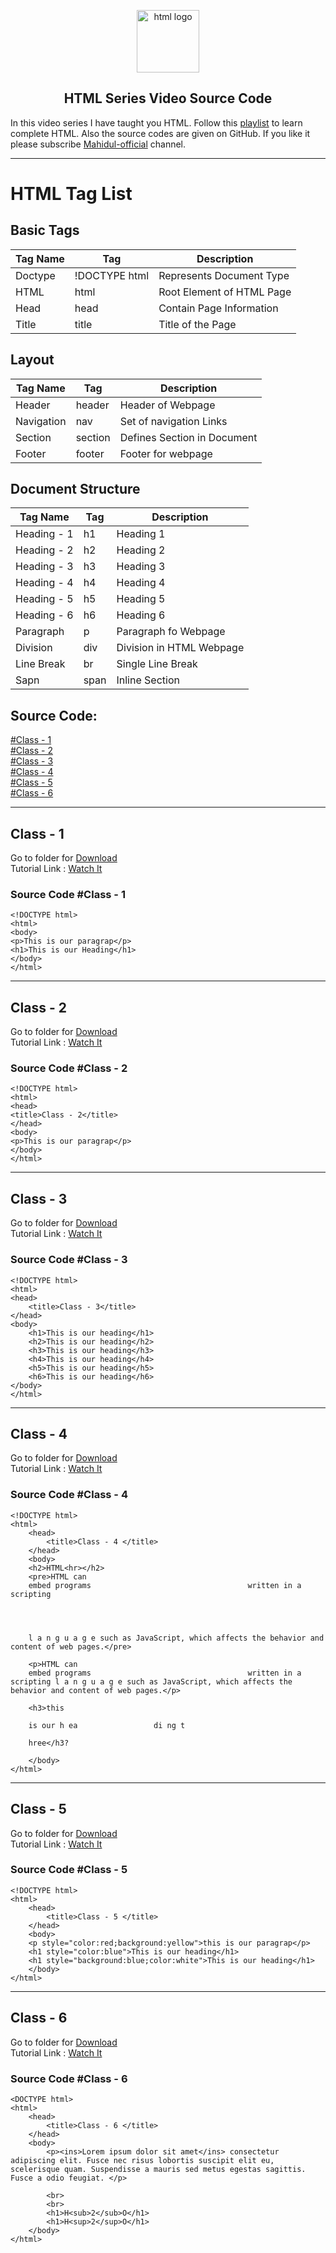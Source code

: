 <p align="center">
 <img width="100px" src="https://i.ibb.co/y5m5Yn8/html-5.png" align="center" alt="html logo" />
 <h2 align="center">HTML Series Video Source Code</h2>
</p>  

In this video series I have taught you HTML. Follow this <a href="https://www.youtube.com/watch?v=DH_XzBvloAw&list=PL4q4cTWDNmcXQSULm2nrBpb7d4UU2T7pt" target="_blank">playlist</a> to learn complete HTML. Also the source codes are given on GitHub. If you like it please subscribe <a href="https://www.youtube.com/@MahidulOfficial">Mahidul-official</a> channel.  

---
# HTML Tag List

## Basic Tags

| Tag Name | Tag |  Description |
| --------- | --------- | ---------- | 
| Doctype | !DOCTYPE html |  Represents Document Type |
| HTML | html | Root Element of HTML Page |
| Head | head   | Contain Page Information |
| Title | title  | Title of the Page |


## Layout

| Tag Name | Tag |  Description |
| --------- | --------- | ---------- | 
| Header | header |  Header of Webpage |
| Navigation | nav | Set of navigation Links |
| Section | section   | Defines Section in Document |
| Footer | footer  | Footer for webpage |



## Document Structure 

| Tag Name | Tag |  Description |
| --------- | --------- | ---------- | 
| Heading - 1 | h1 |  Heading 1 |
| Heading - 2 | h2 |  Heading 2 |
| Heading - 3 | h3 |  Heading 3 |
| Heading - 4 | h4 |  Heading 4 |
| Heading - 5 | h5 |  Heading 5 |
| Heading - 6 | h6 |  Heading 6 |
| Paragraph | p | Paragraph fo Webpage |
| Division | div   | Division in HTML Webpage |
| Line Break | br | Single Line Break |
| Sapn | span | Inline Section |



## Source Code:
<a href="#source-code-class---1">#Class - 1 </a>  
<a href="#source-code-class---2">#Class - 2 </a>  
<a href="#source-code-class---3">#Class - 3 </a>  
<a href="#source-code-class---4">#Class - 4 </a>  
<a href="#source-code-class---5">#Class - 5 </a>  
<a href="#source-code-class---6">#Class - 6 </a>

---
## Class - 1


Go to folder for <a href="https://github.com/codermahidul/html_source_code/tree/main/Class-1">Download</a>  
Tutorial Link : <a href="https://youtu.be/7TtVJZxWPAI">Watch It </a> 
### Source Code #Class - 1

```
<!DOCTYPE html>
<html>
<body>
<p>This is our paragrap</p>
<h1>This is our Heading</h1>
</body>
</html>
```


---
## Class - 2


Go to folder for <a href="https://github.com/codermahidul/html_source_code/tree/main/Class-2">Download</a>  
Tutorial Link : <a href="https://youtu.be/nOMQqC8mdQE">Watch It </a> 
### Source Code #Class - 2

```
<!DOCTYPE html>
<html>
<head>
<title>Class - 2</title>
</head>
<body>
<p>This is our paragrap</p>
</body>
</html>
```

---
## Class - 3


Go to folder for <a href="https://github.com/codermahidul/html_source_code/tree/main/Class-3">Download</a>  
Tutorial Link : <a href="https://youtu.be/-ypuEPSh9yw">Watch It </a> 
### Source Code #Class - 3

```
<!DOCTYPE html>
<html>
<head>
	<title>Class - 3</title>
</head>
<body>
	<h1>This is our heading</h1>
	<h2>This is our heading</h2>
	<h3>This is our heading</h3>
	<h4>This is our heading</h4>
	<h5>This is our heading</h5>
	<h6>This is our heading</h6>
</body>
</html>
```


---
## Class - 4


Go to folder for <a href="https://github.com/codermahidul/html_source_code/tree/main/Class-4">Download</a>  
Tutorial Link : <a href="https://youtu.be/7UjKQmN8gZA">Watch It </a> 
### Source Code #Class - 4

```
<!DOCTYPE html>
<html>
	<head>
		<title>Class - 4 </title>
	</head>
	<body>
	<h2>HTML<hr></h2>
	<pre>HTML can
	embed programs                                   written in a scripting 
	
	
	
	
	l a n g u a g e such as JavaScript, which affects the behavior and content of web pages.</pre>
	
	<p>HTML can
	embed programs                                   written in a scripting l a n g u a g e such as JavaScript, which affects the behavior and content of web pages.</p>
	
	<h3>this

	is our h ea                 di ng t 
	
	hree</h3?
	
	</body>
</html>
```


---
## Class - 5


Go to folder for <a href="https://github.com/codermahidul/html_source_code/tree/main/Class-5">Download</a>  
Tutorial Link : <a href="https://youtu.be/T-djdN8jSQk">Watch It </a> 
### Source Code #Class - 5

```
<!DOCTYPE html>
<html>
	<head>
		<title>Class - 5 </title>
	</head>
	<body>
	<p style="color:red;background:yellow">this is our paragrap</p>
	<h1 style="color:blue">This is our heading</h1>
	<h1 style="background:blue;color:white">This is our heading</h1>
	</body>
</html>
```



---
## Class - 6


Go to folder for <a href="https://github.com/codermahidul/html_source_code/tree/main/Class-6">Download</a>  
Tutorial Link : <a href="https://youtu.be/brDoiJ4l_1A">Watch It </a> 
### Source Code #Class - 6

```
<DOCTYPE html>
<html>
	<head>
		<title>Class - 6 </title>
	</head>
	<body>
		<p><ins>Lorem ipsum dolor sit amet</ins> consectetur adipiscing elit. Fusce nec risus lobortis suscipit elit eu, scelerisque quam. Suspendisse a mauris sed metus egestas sagittis. Fusce a odio feugiat. </p>

		<br>
		<br>
		<h1>H<sub>2</sub>O</h1>
		<h1>H<sup>2</sup>O</h1>
	</body>
</html>
```
